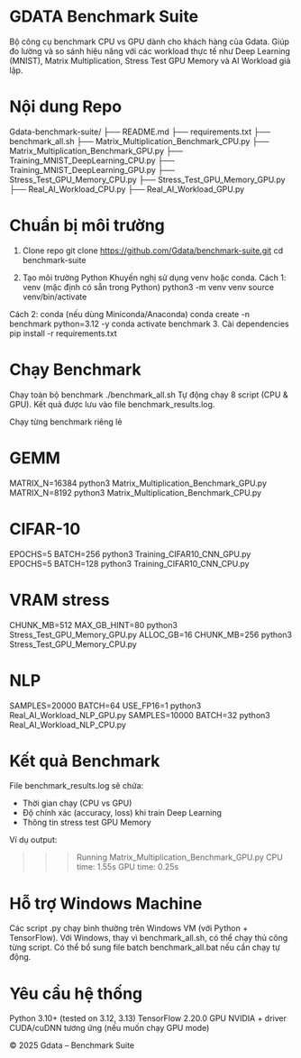 # GDATA Benchmark Suite
Bộ công cụ benchmark CPU vs GPU dành cho khách hàng của Gdata. Giúp đo lường và so sánh hiệu năng với các workload thực tế như Deep Learning (MNIST), Matrix Multiplication, Stress Test GPU Memory và AI Workload giả lập.

# Nội dung Repo
Gdata-benchmark-suite/ 
├── README.md 
├── requirements.txt 
├── benchmark_all.sh 
├── Matrix_Multiplication_Benchmark_CPU.py 
├── Matrix_Multiplication_Benchmark_GPU.py 
├── Training_MNIST_DeepLearning_CPU.py 
├── Training_MNIST_DeepLearning_GPU.py 
├── Stress_Test_GPU_Memory_CPU.py 
├── Stress_Test_GPU_Memory_GPU.py 
├── Real_AI_Workload_CPU.py 
├── Real_AI_Workload_GPU.py

# Chuẩn bị môi trường
1. Clone repo 
git clone https://github.com/Gdata/benchmark-suite.git 
cd benchmark-suite

2. Tạo môi trường Python 
Khuyến nghị sử dụng venv hoặc conda. 
Cách 1: venv (mặc định có sẵn trong Python) 
python3 -m venv venv 
source venv/bin/activate 

Cách 2: conda (nếu dùng Miniconda/Anaconda) 
conda create -n benchmark python=3.12 -y 
conda activate benchmark
3. Cài dependencies 
pip install -r requirements.txt

# Chạy Benchmark
Chạy toàn bộ benchmark 
./benchmark_all.sh
Tự động chạy 8 script (CPU & GPU).
Kết quả được lưu vào file benchmark_results.log.

Chạy từng benchmark riêng lẻ 
# GEMM
MATRIX_N=16384 python3 Matrix_Multiplication_Benchmark_GPU.py
MATRIX_N=8192  python3 Matrix_Multiplication_Benchmark_CPU.py

# CIFAR-10
EPOCHS=5 BATCH=256 python3 Training_CIFAR10_CNN_GPU.py
EPOCHS=5 BATCH=128 python3 Training_CIFAR10_CNN_CPU.py

# VRAM stress
CHUNK_MB=512 MAX_GB_HINT=80 python3 Stress_Test_GPU_Memory_GPU.py
ALLOC_GB=16 CHUNK_MB=256 python3 Stress_Test_GPU_Memory_CPU.py

# NLP
SAMPLES=20000 BATCH=64 USE_FP16=1 python3 Real_AI_Workload_NLP_GPU.py
SAMPLES=10000 BATCH=32          python3 Real_AI_Workload_NLP_CPU.py


# Kết quả Benchmark
File benchmark_results.log sẽ chứa: 
- Thời gian chạy (CPU vs GPU) 
- Độ chính xác (accuracy, loss) khi train Deep Learning 
- Thông tin stress test GPU Memory 

Ví dụ output:

>>> Running Matrix_Multiplication_Benchmark_GPU.py 
CPU time: 1.55s 
GPU time: 0.25s

# Hỗ trợ Windows Machine
Các script .py chạy bình thường trên Windows VM (với Python + TensorFlow). 
Với Windows, thay vì benchmark_all.sh, có thể chạy thủ công từng script. 
Có thể bổ sung file batch benchmark_all.bat nếu cần chạy tự động.

# Yêu cầu hệ thống
Python 3.10+ (tested on 3.12, 3.13) 
TensorFlow 2.20.0 
GPU NVIDIA + driver CUDA/cuDNN tương ứng (nếu muốn chạy GPU mode)

© 2025 Gdata – Benchmark Suite
